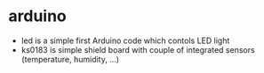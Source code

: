 # arduino

- led is a simple first Arduino code which contols LED light
- ks0183 is simple shield board with couple of integrated sensors (temperature, humidity, ...)
